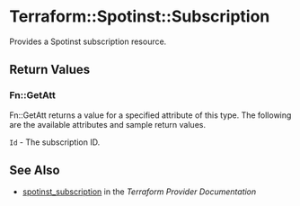 # Terraform::Spotinst::Subscription

Provides a Spotinst subscription resource.

## Return Values

### Fn::GetAtt

Fn::GetAtt returns a value for a specified attribute of this type. The following are the available attributes and sample return values.

`Id` - The subscription ID.

## See Also

* [spotinst_subscription](https://www.terraform.io/docs/providers/spotinst/r/subscription.html) in the _Terraform Provider Documentation_